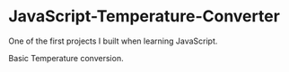 # JavaScript-Temperature-Converter
One of the first projects I built when learning JavaScript.

Basic Temperature conversion.
